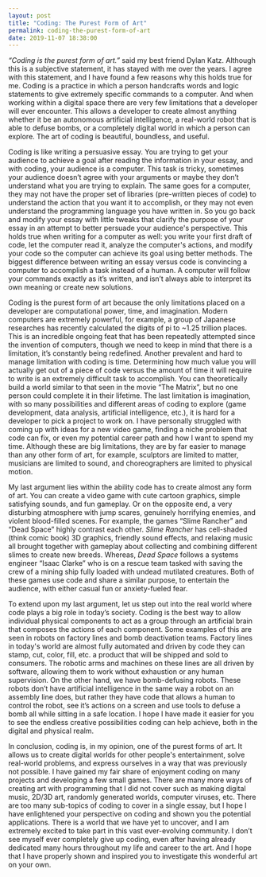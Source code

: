 ```yaml
---
layout: post
title: "Coding: The Purest Form of Art"
permalink: coding-the-purest-form-of-art
date: 2019-11-07 18:38:00
---
```


_“Coding is the purest form of art.”_ said my best friend Dylan Katz. Although this is a subjective statement, it has stayed with me over the years. I agree with this statement, and I have found a few reasons why this holds true for me. Coding is a practice in which a person handcrafts words and logic statements to give extremely specific commands to a computer. And when working within a digital space there are very few limitations that a developer will ever encounter. This allows a developer to create almost anything whether it be an autonomous artificial intelligence, a real-world robot that is able to defuse bombs, or a completely digital world in which a person can explore. The art of coding is beautiful, boundless, and useful.

Coding is like writing a persuasive essay. You are trying to get your audience to achieve a goal after reading the information in your essay, and with coding, your audience is a computer. This task is tricky, sometimes your audience doesn’t agree with your arguments or maybe they don’t understand what you are trying to explain. The same goes for a computer, they may not have the proper set of libraries (pre-written pieces of code) to understand the action that you want it to accomplish, or they may not even understand the programming language you have written in. So you go back and modify your essay with little tweaks that clarify the purpose of your essay in an attempt to better persuade your audience's perspective. This holds true when writing for a computer as well: you write your first draft of code, let the computer read it, analyze the computer's actions, and modify your code so the computer can achieve its goal using better methods. The biggest difference between writing an essay versus code is convincing a computer to accomplish a task instead of a human. A computer will follow your commands exactly as it’s written, and isn’t always able to interpret its own meaning or create new solutions.

Coding is the purest form of art because the only limitations placed on a developer are computational power, time, and imagination. Modern computers are extremely powerful, for example, a group of Japanese researches has recently calculated the digits of pi to ~1.25 trillion places. This is an incredible ongoing feat that has been repeatedly attempted since the invention of computers, though we need to keep in mind that there is a limitation, it’s constantly being redefined. Another prevalent and hard to manage limitation with coding is time. Determining how much value you will actually get out of a piece of code versus the amount of time it will require to write is an extremely difficult task to accomplish. You can theoretically build a world similar to that seen in the movie “The Matrix”, but no one person could complete it in their lifetime. The last limitation is imagination, with so many possibilities and different areas of coding to explore (game development, data analysis, artificial intelligence, etc.), it is hard for a developer to pick a project to work on. I have personally struggled with coming up with ideas for a new video game, finding a niche problem that code can fix, or even my potential career path and how I want to spend my time. Although these are big limitations, they are by far easier to manage than any other form of art, for example, sculptors are limited to matter, musicians are limited to sound, and choreographers are limited to physical motion.

My last argument lies within the ability code has to create almost any form of art. You can create a video game with cute cartoon graphics, simple satisfying sounds, and fun gameplay. Or on the opposite end, a very disturbing atmosphere with jump scares, genuinely horrifying enemies, and violent blood-filled scenes. For example, the games “Slime Rancher” and “Dead Space” highly contrast each other. _Slime Rancher_ has cell-shaded (think comic book) 3D graphics, friendly sound effects, and relaxing music all brought together with gameplay about collecting and combining different slimes to create new breeds. Whereas, _Dead Space_ follows a systems engineer “Isaac Clarke” who is on a rescue team tasked with saving the crew of a mining ship fully loaded with undead mutilated creatures. Both of these games use code and share a similar purpose, to entertain the audience, with either casual fun or anxiety-fueled fear.

To extend upon my last argument, let us step out into the real world where code plays a big role in today’s society. Coding is the best way to allow individual physical components to act as a group through an artificial brain that composes the actions of each component. Some examples of this are seen in robots on factory lines and bomb deactivation teams. Factory lines in today's world are almost fully automated and driven by code they can stamp, cut, color, fill, etc. a product that will be shipped and sold to consumers. The robotic arms and machines on these lines are all driven by software, allowing them to work without exhaustion or any human supervision. On the other hand, we have bomb-defusing robots. These robots don’t have artificial intelligence in the same way a robot on an assembly line does, but rather they have code that allows a human to control the robot, see it’s actions on a screen and use tools to defuse a bomb all while sitting in a safe location. I hope I have made it easier for you to see the endless creative possibilities coding can help achieve, both in the digital and physical realm.

In conclusion, coding is, in my opinion, one of the purest forms of art. It allows us to create digital worlds for other people's entertainment, solve real-world problems, and express ourselves in a way that was previously not possible. I have gained my fair share of enjoyment coding on many projects and developing a few small games. There are many more ways of creating art with programming that I did not cover such as making digital music, 2D/3D art, randomly generated worlds, computer viruses, etc. There are too many sub-topics of coding to cover in a single essay, but I hope I have enlightened your perspective on coding and shown you the potential applications. There is a world that we have yet to uncover, and I am extremely excited to take part in this vast ever-evolving community. I don’t see myself ever completely give up coding, even after having already dedicated many hours throughout my life and career to the art. And I hope that I have properly shown and inspired you to investigate this wonderful art on your own.
